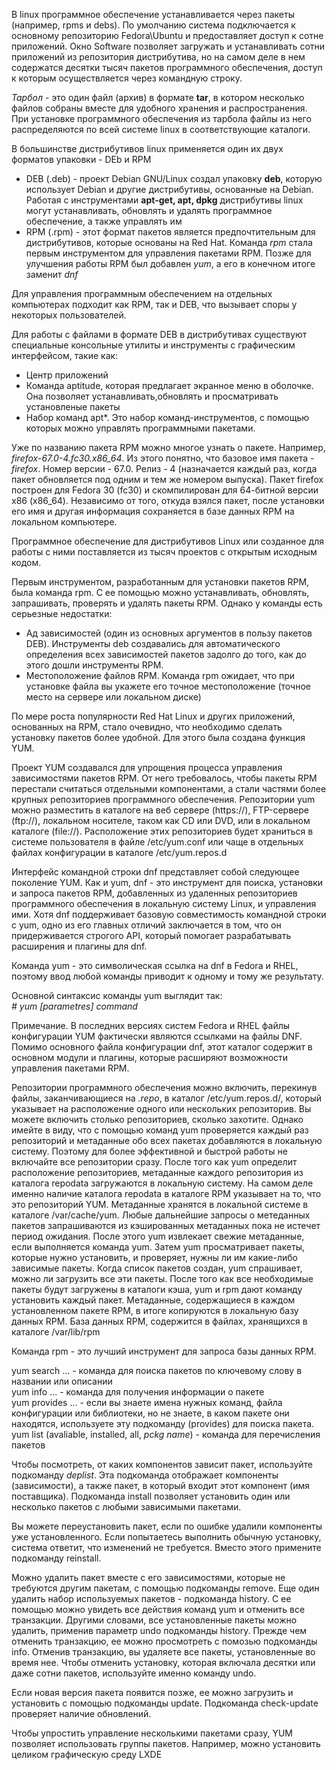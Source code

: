 В linux программное обеспечение устанавливается через пакеты (например, rpms и debs). По умолчанию система подключается к основному репозиторию Fedora\Ubuntu и предоставляет доступ к сотне приложений. Окно Software позволяет загружать и устанавливать сотни приложений из репозитория дистрибутива, но на самом деле в нем содержатся десятки тысяч пакетов программного обеспечения, доступ к которым осуществляется через командную строку.  
  
_Тарбол_ - это один файл (архив) в формате **tar**, в котором несколько файлов собраны вместе для удобного хранения и распространения. При установке программного обеспечения из тарбола файлы из него распределяются по всей системе linux в соответствующие каталоги.  
  
В большинстве дистрибутивов linux применяется один их двух форматов упаковки - DEb и RPM  
* DEB (.deb) - проект Debian GNU/Linux создал упаковку **deb**, которую использует Debian и другие дистрибутивы, основанные на Debian. Работая с инструментами **apt-get, apt, dpkg** дистрибутивы linux могут устанавливать, обновлять и удалять программное обеспечение, а также управлять им  
* RPM (.rpm) - этот формат пакетов является предпочтительным для дистрибутивов, которые основаны на Red Hat. Команда _rpm_ стала первым инструментом для управления пакетами RPM. Позже для улучшения работы RPM был добавлен _yum_, а его в конечном итоге заменит _dnf_  
  
Для управления программным обеспечением на отдельных компьютерах подходит как RPM, так и DEB, что вызывает споры у некоторых пользователей.  
  
Для работы с файлами в формате DEB в дистрибутивах существуют специальные консольные утилиты и инструменты с графическим интерфейсом, такие как:  
* Центр приложений  
* Команда aptitude, которая предлагает экранное меню в оболочке. Она позволяет устанавливать,обновлять и просматривать установленые пакеты  
* Набор команд apt*. Это набор команд-инструментов, с помощью которых можно управлять программными пакетами.  
  
Уже по названию пакета RPM можно многое узнать о пакете. Например, _firefox-67.0-4.fc30.x86_64_. Из этого понятно, что базовое имя пакета - _firefox_. Номер версии - 67.0. Релиз - 4 (назначается каждый раз, когда пакет обновляется под одним и тем же номером выпуска). Пакет firefox построен для Fedora 30 (fc30) и скомпилирован для 64-битной версии x86 (x86_64). Независимо от того, откуда взялся пакет, после установки его имя и другая информация сохраняется в базе данных RPM на локальном компьютере.  
  
Программное обеспечение для дистрибутивов Linux или созданное для работы с ними поставляется из тысяч проектов с открытым исходным кодом.  
  
Первым инструментом, разработанным для установки пакетов RPM, была команда rpm. С ее помощью можно устанавливать, обновлять, запрашивать, проверять и удалять пакеты RPM. Однако у команды есть серьезные недостатки:  
* Ад зависимостей (один из основных аргументов в пользу пакетов DEB). Инструменты deb создавались для автоматического определения всех зависимостей пакетов задолго до того, как до этого дошли инструменты RPM.  
* Местоположение файлов RPM. Команда rpm ожидает, что при установке файла вы укажете его точное местоположение (точное место на сервере или локальном диске)  
  
По мере роста популярности Red Hat Linux и других приложений, основанных на RPM, стало очевидно, что необходимо сделать установку пакетов более удобной. Для этого была создана функция YUM.  
  
Проект YUM создавался для упрощения процесса управления зависимостями пакетов RPM. От него требовалось, чтобы пакеты RPM перестали считаться отдельными компонентами, а стали частями более крупных репозиториев программного обеспечения. Репозитории yum можно разместить в каталоге на веб сервере (https://), FTP-сервере (ftp://), локальном носителе, таком как CD или DVD, или в локальном каталоге (file://). Расположение этих репозиториев будет храниться в системе пользователя в файле /etc/yum.conf или чаще в отдельных файлах конфигурации в каталоге /etc/yum.repos.d  
  
Интерфейс командной строки dnf представляет собой следующее поколение YUM. Как и yum, dnf - это инструмент для поиска, установки и запроса пакетов RPM, добавленных из удаленных репозиториев программного обеспечения в локальную систему Linux, и управления ими. Хотя dnf поддерживает базовую совместимость командной строки с yum, одно из его главных отличий заключается в том, что он придерживается строгого API, который помогает разрабатывать расширения и плагины для dnf.  
  
Команда yum - это символическая ссылка на dnf в Fedora и RHEL, поэтому ввод любой команды приводит к одному и тому же результату.  
  
Основной синтаксис команды yum выглядит так:  
_# yum [parametres] command_  
  
Примечание. В последних версиях систем Fedora и RHEL файлы конфигурации YUM фактически являются ссылками на файлы DNF. Помимо основного файла конфигурации dnf, этот каталог содержит в основном модули и плагины, которые расширяют возможности управления пакетами RPM.  
  
Репозитории программного обеспечения можно включить, перекинув файлы, заканчивающиеся на _.repo_, в каталог /etc/yum.repos.d/, который указывает на расположение одного или нескольких репозиторив. Вы можете включить столько репозиториев, сколько захотите. Однако имейте в виду, что с помощью команд yum проверяется каждый раз репозиторий и метаданные обо всех пакетах добавляются в локальную систему. Поэтому для более эффективной и быстрой работы не включайте все репозитории сразу. После того как yum определит расположение репозиториев, метаданные каждого репозитория из каталога repodata загружаются в локальную систему. На самом деле именно наличие каталога repodata в каталоге RPM  указывает на то, что это репозиторий YUM. Метаданные хранятся в локальной системе в каталоге /var/cache/yum. Любые дальнейшие запросы о метеданных пакетов запрашиваются из кэшированных метаданных пока не истечет период ожидания. После этого yum извлекает свежие метаданные, если выполняется команда yum. Затем yum просматривает пакеты, которые нужно установить, и проверяет, нужны ли им какие-либо зависимые пакеты. Когда список пакетов создан, yum спрашивает, можно ли загрузить все эти пакеты. После того как все необходимые пакеты будут загружены в каталоги кэша, yum и rpm дают команду установить каждый пакет. Метаданные, содержащиеся в каждом установленном пакете RPM, в итоге копируются в локальную базу данных RPM. База данных RPM, содержится в файлах, хранящихся в каталоге /var/lib/rpm  
  
Команда rpm - это лучший инструмент для запроса базы данных RPM.  
  
yum search ... - команда для поиска пакетов по ключевому слову в названии или описании  
yum info ... - команда для получения информации о пакете  
yum provides ... - если вы знаете имена нужных команд, файла конфигурации или библиотеки, но не знаете, в каком пакете они находятся, используете эту подкоманду (provides) для поиска пакета.  
yum list (avaliable, installed, all, _pckg name_) - команда для перечисления пакетов  
  
Чтобы посмотреть, от каких компонентов зависит пакет, используйте подкоманду _deplist_. Эта подкоманда отображает компоненты (зависимости), а также пакет, в который входит этот компонент (имя поставщика). Подкоманда install позволяет установить один или несколько пакетов с любыми зависимыми пакетами.  
  
Вы можете переустановить пакет, если по ошибке удалили компоненты уже установленного. Если попытаетесь выполнить обычную установку, система ответит, что изменений не требуется. Вместо этого примените подкоманду reinstall.  
  
Можно удалить пакет вместе с его зависимостями, которые не требуются другим пакетам, с помощью подкоманды remove. Еще один удалить набор используемых пакетов - подкоманда history. С ее помощью можно увидеть все действия команд yum и отменить все транзакции. Другими словами, все установленные пакеты можно удалить, применив параметр undo подкоманды history. Прежде чем отменить транзакцию, ее можно просмотреть с помозью подкоманды info. Отменив транзакцию, вы удаляете все пакеты, установленные во время нее. Чтобы отменить установку, которая включала десятки или даже сотни пакетов, используйте именно команду undo.  
  
Если новая версия пакета появится позже, ее можно загрузить и установить с помощью подкоманды update. Подкоманда check-update проверяет наличие обновлений.  
  
Чтобы упростить управление несколькими пакетами сразу, YUM позволяет использовать группы пакетов. Например, можно установить целиком графическую среду LXDE